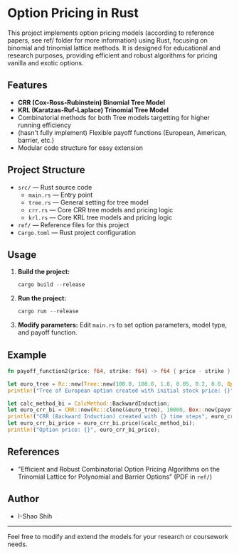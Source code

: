 # Option Pricing in Rust

This project implements option pricing models (according to reference papers, see ref/ folder for more information) using Rust, focusing on binomial and trinomial lattice methods. It is designed for educational and research purposes, providing efficient and robust algorithms for pricing vanilla and exotic options.

## Features
- **CRR (Cox-Ross-Rubinstein) Binomial Tree Model**
- **KRL (Karatzas-Ruf-Laplace) Trinomial Tree Model**
- Combinatorial methods for both Tree models targetting for higher running efficiency
- (hasn't fully implement) Flexible payoff functions (European, American, barrier, etc.)
- Modular code structure for easy extension

## Project Structure
- `src/` — Rust source code
  - `main.rs` — Entry point
  - `tree.rs` — General setting for tree model
  - `crr.rs` — Core CRR tree models and pricing logic
  - `krl.rs` — Core KRL tree models and pricing logic
- `ref/` — Reference files for this project
- `Cargo.toml` — Rust project configuration

## Usage
1. **Build the project:**
   ```powershell
   cargo build --release
   ```
2. **Run the project:**
   ```powershell
   cargo run --release
   ```
3. **Modify parameters:**
   Edit `main.rs` to set option parameters, model type, and payoff function.

## Example
```rust
fn payoff_function2(price: f64, strike: f64) -> f64 { price - strike }

let euro_tree = Rc::new(Tree::new(100.0, 100.0, 1.0, 0.05, 0.2, 0.0, OptionStyle::European));
println!("Tree of European option created with initial stock price: {}", euro_tree.s);

let calc_method_bi = CalcMethod::BackwardInduction;
let euro_crr_bi = CRR::new(Rc::clone(&euro_tree), 10000, Box::new(payoff_function2));
println!("CRR (Backward Induction) created with {} time steps", euro_crr_bi.n);
let euro_crr_bi_price = euro_crr_bi.price(&calc_method_bi);
println!("Option price: {}", euro_crr_bi_price);
```

## References
- "Efficient and Robust Combinatorial Option Pricing Algorithms on the Trinomial Lattice for Polynomial and Barrier Options" (PDF in `ref/`)


## Author
- I-Shao Shih

---
Feel free to modify and extend the models for your research or coursework needs.
